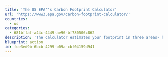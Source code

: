 ```yaml
---
title: 'The US EPA''s Carbon Footprint Calculator'
url: 'https://www3.epa.gov/carbon-footprint-calculator/'
countries:
  - us
categories:
  - 681bffaf-a44c-4449-ae96-bf780506c862
description: 'The calculator estimates your footprint in three areas- home energy, transportation and waste. Everyone''s carbon footprint is different depending on their location, habits, and personal choices.'
blueprint: action
id: fce3ed9b-6bcb-4299-b09a-cbf04159d941
---
```

